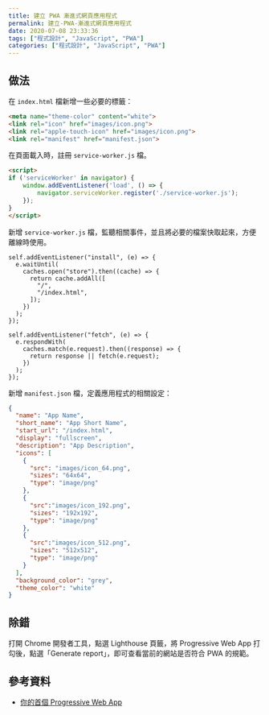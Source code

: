 ```yaml
---
title: 建立 PWA 漸進式網頁應用程式
permalink: 建立-PWA-漸進式網頁應用程式
date: 2020-07-08 23:33:36
tags: ["程式設計", "JavaScript", "PWA"]
categories: ["程式設計", "JavaScript", "PWA"]
---
```


## 做法

在 `index.html` 檔新增一些必要的標籤：

```HTML
<meta name="theme-color" content="white">
<link rel="icon" href="images/icon.png">
<link rel="apple-touch-icon" href="images/icon.png">
<link rel="manifest" href="manifest.json">
```

在頁面載入時，註冊 `service-worker.js` 檔。

```HTML
<script>
if ('serviceWorker' in navigator) {
    window.addEventListener('load', () => {
        navigator.serviceWorker.register('./service-worker.js');
    });
}
</script>
```

新增 `service-worker.js` 檔，監聽相關事件，並且將必要的檔案快取起來，方便離線時使用。

```JS
self.addEventListener("install", (e) => {
  e.waitUntil(
    caches.open("store").then((cache) => {
      return cache.addAll([
        "/",
        "/index.html",
      ]);
    })
  );
});

self.addEventListener("fetch", (e) => {
  e.respondWith(
    caches.match(e.request).then((response) => {
      return response || fetch(e.request);
    })
  );
});
```

新增 `manifest.json` 檔，定義應用程式的相關設定：

```JSON
{
  "name": "App Name",
  "short_name": "App Short Name",
  "start_url": "/index.html",
  "display": "fullscreen",
  "description": "App Description",
  "icons": [
    {
      "src": "images/icon_64.png",
      "sizes": "64x64",
      "type": "image/png"
    },
    {
      "src":"images/icon_192.png",
      "sizes": "192x192",
      "type": "image/png"
    },
    {
      "src":"images/icon_512.png",
      "sizes": "512x512",
      "type": "image/png"
    }
  ],
  "background_color": "grey",
  "theme_color": "white"
}
```

## 除錯

打開 Chrome 開發者工具，點選 Lighthouse 頁籤，將 Progressive Web App 打勾後，點選「Generate report」，即可查看當前的網站是否符合 PWA 的規範。

## 參考資料

- [你的首個 Progressive Web App](https://developers.google.com/web/fundamentals/codelabs/your-first-pwapp?hl=zh-tw)
